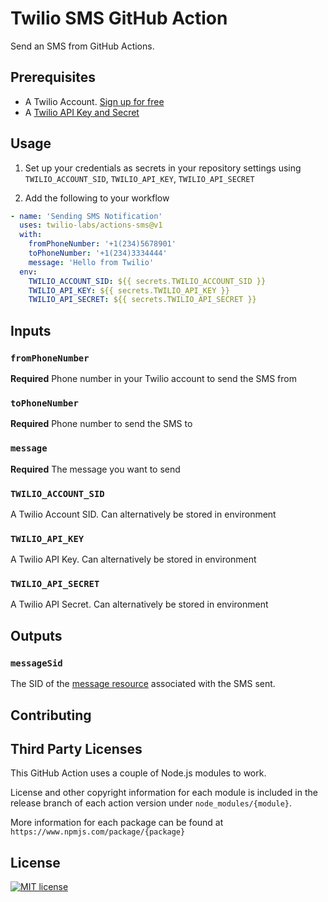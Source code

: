 # Twilio SMS GitHub Action

Send an SMS from GitHub Actions.

## Prerequisites

- A Twilio Account. [Sign up for free](https://www.twilio.com/try-twilio)
- A [Twilio API Key and Secret](https://www.twilio.com/docs/iam/keys/api-key)

## Usage

1. Set up your credentials as secrets in your repository settings using `TWILIO_ACCOUNT_SID`, `TWILIO_API_KEY`, `TWILIO_API_SECRET`

2. Add the following to your workflow

```yml
- name: 'Sending SMS Notification'
  uses: twilio-labs/actions-sms@v1
  with:
    fromPhoneNumber: '+1(234)5678901'
    toPhoneNumber: '+1(234)3334444'
    message: 'Hello from Twilio'
  env:
    TWILIO_ACCOUNT_SID: ${{ secrets.TWILIO_ACCOUNT_SID }}
    TWILIO_API_KEY: ${{ secrets.TWILIO_API_KEY }}
    TWILIO_API_SECRET: ${{ secrets.TWILIO_API_SECRET }}
```

## Inputs

### `fromPhoneNumber`

**Required** Phone number in your Twilio account to send the SMS from

### `toPhoneNumber`

**Required** Phone number to send the SMS to

### `message`

**Required** The message you want to send

### `TWILIO_ACCOUNT_SID`

A Twilio Account SID. Can alternatively be stored in environment

### `TWILIO_API_KEY`

A Twilio API Key. Can alternatively be stored in environment

### `TWILIO_API_SECRET`

A Twilio API Secret. Can alternatively be stored in environment

## Outputs

### `messageSid`

The SID of the [message resource](https://www.twilio.com/docs/sms/api/message-resource#message-properties) associated with the SMS sent.

## Contributing

## Third Party Licenses

This GitHub Action uses a couple of Node.js modules to work.

License and other copyright information for each module is included in the release branch of each action version under `node_modules/{module}`.

More information for each package can be found at `https://www.npmjs.com/package/{package}`

## License

[![MIT license](https://img.shields.io/badge/License-MIT-blue.svg)](https://lbesson.mit-license.org/)
